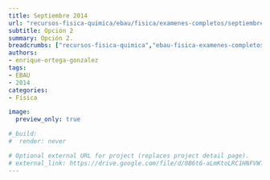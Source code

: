 ```yaml
---
title: Septiembre 2014
url: "recursos-fisica-quimica/ebau/fisica/examenes-completos/septiembre-2014-2"
subtitle: Opción 2
summary: Opción 2.
breadcrumbs: ["recursos-fisica-quimica","ebau-fisica-examenes-completos"]
authors:
- enrique-ortega-gonzalez
tags:
- EBAU
- 2014
categories:
- Física

image:
  preview_only: true

#_build:
#  render: never

# Optional external URL for project (replaces project detail page).
# external_link: https://drive.google.com/file/d/0B6t6-aLmKtoLRC1HNFVWTE1jX00/view
---
```


<!-- <iframe src="https://drive.google.com/file/d/0B6t6-aLmKtoLRC1HNFVWTE1jX00/preview" style="width: 100vw; height: 500px; position: relative; left: 50%; right: 50%; margin-left: -50vw; margin-right: -50vw;" frameborder="0"></iframe> -->

<div id="adobe-dc-view" style="width: 100vw; position: relative; left: 50%; right: 50%; margin-left: -50vw; margin-right: -50vw;"></div>
<script src="https://documentcloud.adobe.com/view-sdk/main.js"></script>
<script type="text/javascript">
	document.addEventListener("adobe_dc_view_sdk.ready", function(){ 
		var adobeDCView = new AdobeDC.View({clientId: "5b6be996ab824b0e8113830d11740fa3", divId: "adobe-dc-view"});
		adobeDCView.previewFile({
			content:{location: {url: "https://fisiquimicamente.com/recursos-fisica-quimica/ebau/fisica/examenes-completos/septiembre-2014-2/septiembre-2014-2-EBAU-Fisica.pdf"}},
			metaData:{fileName: "septiembre-2014-2-EBAU-Fisica.pdf"}
		}, {embedMode: "IN_LINE"});
	});
</script>